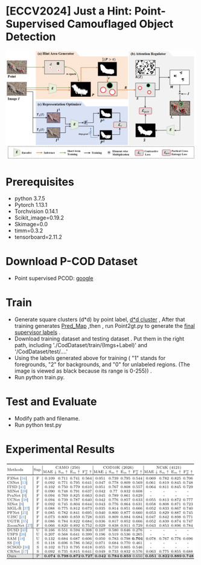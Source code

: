 # [ECCV2024] Just a Hint: Point-Supervised Camouflaged Object Detection


![Framework](figure/Framework.png)


# Prerequisites
- python 3.7.5
- Pytorch 1.13.1
- Torchvision 0.14.1
- Scikit_image=0.19.2
- Skimage=0.0
- timm=0.3.2
- tensorboard=2.11.2

  
# Download P-COD Dataset

- Point supervised PCOD: [google](https://drive.google.com/file/d/17oa6-IU2Dr9Q1KKQ74UoL0hoFd5F7bOd/view?usp=sharing)

# Train
- Generate square clusters (d*d) by point label, [d*d cluster](https://drive.google.com/file/d/1L6l5ijona7J5eX5tX8aGSjwCY1oBdV7L/view?usp=drive_link) , After that training generates [Pred_Map](https://drive.google.com/file/d/1RjgNvc83wnTKAaVcRFg7gxVY85771XGg/view?usp=drive_link) ,then , run Point2gt.py to generate the [final supervisor labels](https://drive.google.com/file/d/1_la4aF9VMv_VG3pQIhc1PXNJa8dxIn26/view?usp=drive_link) .
- Download training dataset and testing dataset . Put them in the right path, including './CodDataset/train/(Imgs+Label)' and '/CodDataset/test/....'
- Using the labels generated above for training ( "1" stands for foregrounds, "2" for backgrounds, and "0" for unlabeled regions. (The image is viewed as black because its range is 0-255)) .
- Run python train.py.

# Test and Evaluate 
- Modify path and filename.
- Run python test.py
  
# Experimental Results
![result](figure/Result.png)
